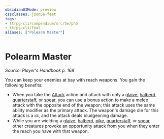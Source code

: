 ```yaml
---
obsidianUIMode: preview
cssclasses: json5e-feat
tags:
- ttrpg-cli/compendium/src/5e/phb
- ttrpg-cli/feat
aliases: ["Polearm Master"]
---
```

# Polearm Master
*Source: Player's Handbook p. 168*  

You can keep your enemies at bay with reach weapons. You gain the following benefits:

- When you take the [Attack](3-Mechanics/CLI/rules/actions.md#Attack) action and attack with only a [glaive](3-Mechanics/CLI/items/glaive.md), [halberd](3-Mechanics/CLI/items/halberd.md), [quarterstaff](3-Mechanics/CLI/items/quarterstaff.md), or [spear](3-Mechanics/CLI/items/spear.md), you can use a bonus action to make a melee attack with the opposite end of the weapon; this attack uses the same ability modifier as the primary attack. The weapon's damage die for this attack is a `d4`, and the attack deals bludgeoning damage.  
- While you are wielding a [glaive](3-Mechanics/CLI/items/glaive.md), [halberd](3-Mechanics/CLI/items/halberd.md), [pike](3-Mechanics/CLI/items/pike.md), [quarterstaff](3-Mechanics/CLI/items/quarterstaff.md), or [spear](3-Mechanics/CLI/items/spear.md), other creatures provoke an opportunity attack from you when they enter the reach you have with that weapon.
